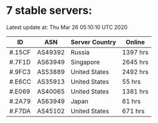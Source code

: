 # 7 stable servers:

Latest update at: Thu Mar 26 05:10:10 UTC 2020

| ID | ASN | Server Country | Online |
| -- | --- | -------------- | ------ |
| #.15CF | AS49392 | Russia | 1397 hrs |
| #.7F1D | AS63949 | Singapore | 2645 hrs |
| #.9FC3 | AS53889 | United States | 2492 hrs |
| #.E6CC | AS35913 | United States | 55 hrs |
| #.E069 | AS40065 | United States | 1381 hrs |
| #.2A79 | AS63949 | Japan | 61 hrs |
| #.F7DA | AS45102 | United States | 671 hrs |

